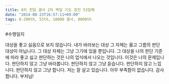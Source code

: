 ```yaml
---
title: 8차 천일 결사 2차 백일 기도 정진 53일째
date: "2014-08-23T16:57:11+09:00"
tags: 8-200th, 53th, 10000 결사, 8000th
---
```


#수행일지

대상을 좋고 싫음으로 보지 않습니다. 내가 바라보는 대상 그 자체는 옳고 그름의 판단 대상이 아닙니다. 그 대상 자체는 그냥 그기에 있을 뿐입니다. 그 대상을 나의 판단 기준에 따라 좋고 싫고 판단하는 것은 나의 업식에서 나오는 것입니다. 이것은 나의 문제입니다. 판단하지 않고 그냥 바라봅니다. 판단하지 않고 그냥 듣습니다. 판단하지 않고 느낍니다. 판단하지 않고 그냥 합니다. 저는 잘 살고 있습니다. 아무 부족함이 없습니다. 감사합니다. 부처님!
